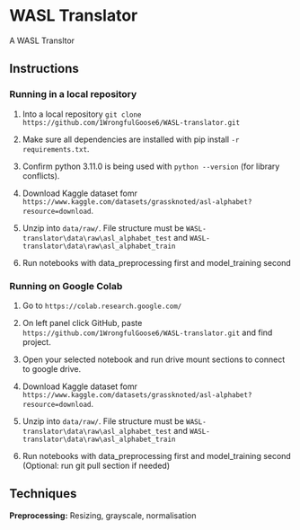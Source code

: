
# WASL Translator
A WASL Transltor 


## Instructions
### Running in a local repository

1. Into a local repository `git clone https://github.com/1WrongfulGoose6/WASL-translator.git`

2. Make sure all dependencies are installed with pip install `-r requirements.txt`.

3. Confirm python 3.11.0 is being used with `python --version` (for library conflicts).

4. Download Kaggle dataset fomr `https://www.kaggle.com/datasets/grassknoted/asl-alphabet?resource=download`.

5. Unzip into `data/raw/`. File structure must be `WASL-translator\data\raw\asl_alphabet_test` and `WASL-translator\data\raw\asl_alphabet_train`

6. Run notebooks with data_preprocessing first and model_training second

### Running on Google Colab
1. Go to `https://colab.research.google.com/`

2. On left panel click GitHub, paste `https://github.com/1WrongfulGoose6/WASL-translator.git` and find project.

3. Open your selected notebook and run drive mount sections to connect to google drive.

4. Download Kaggle dataset fomr `https://www.kaggle.com/datasets/grassknoted/asl-alphabet?resource=download`.

5. Unzip into `data/raw/`. File structure must be `WASL-translator\data\raw\asl_alphabet_test` and `WASL-translator\data\raw\asl_alphabet_train`
  
6. Run notebooks with data_preprocessing first and model_training second (Optional: run git pull section if needed)
## Techniques

**Preprocessing:** Resizing, grayscale, normalisation


